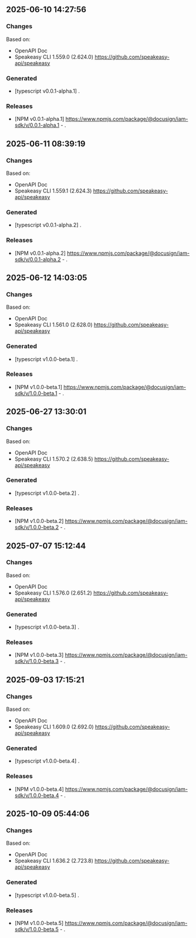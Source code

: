 

## 2025-06-10 14:27:56
### Changes
Based on:
- OpenAPI Doc  
- Speakeasy CLI 1.559.0 (2.624.0) https://github.com/speakeasy-api/speakeasy
### Generated
- [typescript v0.0.1-alpha.1] .
### Releases
- [NPM v0.0.1-alpha.1] https://www.npmjs.com/package/@docusign/iam-sdk/v/0.0.1-alpha.1 - .

## 2025-06-11 08:39:19
### Changes
Based on:
- OpenAPI Doc  
- Speakeasy CLI 1.559.1 (2.624.3) https://github.com/speakeasy-api/speakeasy
### Generated
- [typescript v0.0.1-alpha.2] .
### Releases
- [NPM v0.0.1-alpha.2] https://www.npmjs.com/package/@docusign/iam-sdk/v/0.0.1-alpha.2 - .

## 2025-06-12 14:03:05
### Changes
Based on:
- OpenAPI Doc  
- Speakeasy CLI 1.561.0 (2.628.0) https://github.com/speakeasy-api/speakeasy
### Generated
- [typescript v1.0.0-beta.1] .
### Releases
- [NPM v1.0.0-beta.1] https://www.npmjs.com/package/@docusign/iam-sdk/v/1.0.0-beta.1 - .

## 2025-06-27 13:30:01
### Changes
Based on:
- OpenAPI Doc  
- Speakeasy CLI 1.570.2 (2.638.5) https://github.com/speakeasy-api/speakeasy
### Generated
- [typescript v1.0.0-beta.2] .
### Releases
- [NPM v1.0.0-beta.2] https://www.npmjs.com/package/@docusign/iam-sdk/v/1.0.0-beta.2 - .

## 2025-07-07 15:12:44
### Changes
Based on:
- OpenAPI Doc  
- Speakeasy CLI 1.576.0 (2.651.2) https://github.com/speakeasy-api/speakeasy
### Generated
- [typescript v1.0.0-beta.3] .
### Releases
- [NPM v1.0.0-beta.3] https://www.npmjs.com/package/@docusign/iam-sdk/v/1.0.0-beta.3 - .

## 2025-09-03 17:15:21
### Changes
Based on:
- OpenAPI Doc  
- Speakeasy CLI 1.609.0 (2.692.0) https://github.com/speakeasy-api/speakeasy
### Generated
- [typescript v1.0.0-beta.4] .
### Releases
- [NPM v1.0.0-beta.4] https://www.npmjs.com/package/@docusign/iam-sdk/v/1.0.0-beta.4 - .

## 2025-10-09 05:44:06
### Changes
Based on:
- OpenAPI Doc  
- Speakeasy CLI 1.636.2 (2.723.8) https://github.com/speakeasy-api/speakeasy
### Generated
- [typescript v1.0.0-beta.5] .
### Releases
- [NPM v1.0.0-beta.5] https://www.npmjs.com/package/@docusign/iam-sdk/v/1.0.0-beta.5 - .